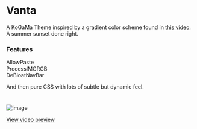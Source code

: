 # Vanta
A KoGaMa Theme inspired by a gradient color scheme found in [this video](https://www.youtube.com/watch?v=v-nv_ZVDSb0). <br>
A summer sunset done right. 

### Features
AllowPaste <br>
ProcessIMGRGB <br>
DeBloatNavBar <br>

And then pure CSS with lots of subtle but dynamic feel.
# 


![image](https://github.com/user-attachments/assets/7aef5257-e96f-42d4-b514-ce9ae0006a91)


[View video preview](https://youtu.be/h0gC4TJQx4s )

